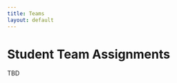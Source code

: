 ```yaml
---
title: Teams
layout: default
---
```


# Student Team Assignments


<style>
iframe { width: 100%; max-width: 1800px; height: 1400px; }
</style>

TBD




